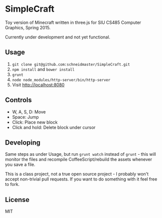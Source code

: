 # SimpleCraft

Toy version of Minecraft written in three.js for SIU CS485 Computer Graphics, Spring 2015.

Currently under development and not yet functional.

## Usage

1. `git clone git@github.com:schneidmaster/SimpleCraft.git`
2. `npm install` and `bower install`
3. `grunt`
4. `node node_modules/http-server/bin/http-server`
5. Visit [http://localhost:8080](http://localhost:8080)

## Controls

* W, A, S, D: Move
* Space: Jump
* Click: Place new block
* Click and hold: Delete block under cursor

## Developing

Same steps as under Usage, but run `grunt watch` instead of `grunt` - this will monitor the files and recompile CoffeeScript/rebuild the assets whenever you save a file.

This is a class project, not a true open source project - I probably won't accept non-trivial pull requests. If you want to do something with it feel free to fork.

## License

MIT